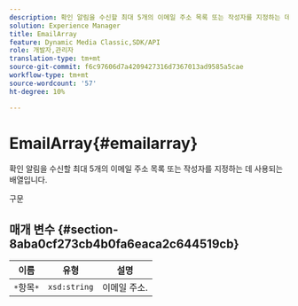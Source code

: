 ```yaml
---
description: 확인 알림을 수신할 최대 5개의 이메일 주소 목록 또는 작성자를 지정하는 데 사용되는 배열입니다.
solution: Experience Manager
title: EmailArray
feature: Dynamic Media Classic,SDK/API
role: 개발자,관리자
translation-type: tm+mt
source-git-commit: f6c97606d7a4209427316d7367013ad9585a5cae
workflow-type: tm+mt
source-wordcount: '57'
ht-degree: 10%

---
```



# EmailArray{#emailarray}

확인 알림을 수신할 최대 5개의 이메일 주소 목록 또는 작성자를 지정하는 데 사용되는 배열입니다.

구문

## 매개 변수 {#section-8aba0cf273cb4b0fa6eaca2c644519cb}

| 이름 | 유형 | 설명 |
|---|---|---|
| `*`항목`*` | `xsd:string` | 이메일 주소. |

